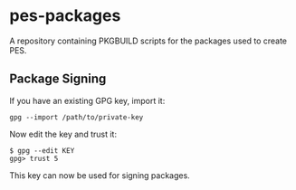 # pes-packages

A repository containing PKGBUILD scripts for the packages used to create PES.

## Package Signing

If you have an existing GPG key, import it:

```
gpg --import /path/to/private-key
```

Now edit the key and trust it:

```
$ gpg --edit KEY
gpg> trust 5
```

This key can now be used for signing packages.

